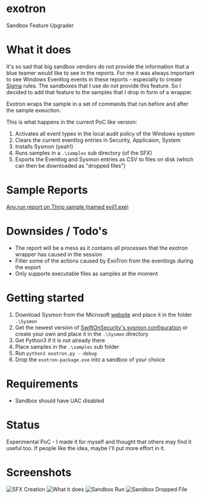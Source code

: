 # exotron
Sandbox Feature Upgrader

# What it does

It's so sad that big sandbox vendors do not provide the information that a blue teamer would like to see in the reports. For me it was always important to see Windows Eventlog events in these reports - especially to create [Sigma](https://github.com/Neo23x0/sigma) rules. The sandboxes that I use do not provide this feature. So I decided to add that feature to the samples that I drop in form of a wrapper. 

Exotron wraps the sample in a set of commands that run before and after the sample exeuction. 

This is what happens in the current PoC like version:

1. Activates all event types in the local audit policy of the Windows system
2. Clears the current eventlog entries in Security, Applicaion, System
3. Installs Sysmon (yeah!)
4. Runs samples in a `.\samples` sub directory (of the SFX)
5. Exports the Eventlog and Sysmon entries as CSV to files on disk (which can then be downloaded as "dropped files")

# Sample Reports

[Any.run report on Thrip sample (named evil1.exe)](https://app.any.run/tasks/a41cf454-93d5-4d58-9fc8-ca50dbb6c30e)

# Downsides / Todo's

- The report will be a mess as it contains all processes that the exotron wrapper has caused in the session
- Filter some of the actions caused by ExoTron from the eventlogs during the export
- Only supports executable files as samples at the moment

# Getting started

1. Download Sysmon from the Microsoft [website](https://docs.microsoft.com/en-us/sysinternals/downloads/sysmon) and place it in the folder `.\Sysmon`
2. Get the newest version of [SwiftOnSecurity's sysmon configuration](https://github.com/SwiftOnSecurity/sysmon-config) or create your own and place it in the `.\Sysmon` directory
3. Get Python3 if it is not already there
4. Place samples in the `.\samples` sub folder
5. Run `python3 exotron.py --debug`
6. Drop the `exotron-package.exe` into a sandbox of your choice

# Requirements

- Sandbox should have UAC disabled

# Status

Experimental PoC - I made it for myself and thought that others may find it useful too. If people like the idea, maybe I'll put more effort in it. 

# Screenshots

![SFX Creation](https://github.com/Neo23x0/exotron/blob/master/screenshots/screen2.png "SFX creation")
![What it does](https://github.com/Neo23x0/exotron/blob/master/screenshots/screen5.png "Code")
![Sandbox Run](https://github.com/Neo23x0/exotron/blob/master/screenshots/screen6.png "Sandbox Run")
![Sandbox Dropped File](https://github.com/Neo23x0/exotron/blob/master/screenshots/screen7.png "Sandbox Dropped File")



